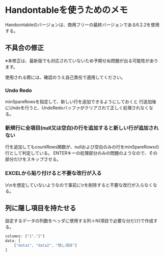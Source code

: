 # Handontableを使うためのメモ

Handsontableのバージョンは、商用フリーの最終バージョンである6.2.2を使用する。

## 不具合の修正

※本修正は、最新版でも対応されていないため予期せぬ問題が出る可能性があります。

使用される際には、確認のうえ自己責任で適用してください。

### Undo Redo

minSpareRowsを指定して、新しい行を追加できるようにしておくと
行追加後にUndoを行うと、UndoRedoバッファがクリアされて正しく処理されなくなる。

### 新規行に全項目(null又は空白)の行を追加すると新しい行が追加されない

行を追加してもcountRows関数が、nullおよび空白のみの行をminSpareRowsの行として判定している。
ENTERキーの処理部分のみの問題のようなので、その部分だけをスキップさせる。

### EXCELから貼り付けると不要な改行が入る

\r\nを想定していないようなので事前に\rを削除すると不要な改行が入らなくなる。

## 列に隠し項目を持たせる

設定するデータの列数をヘッダに使用する列＋N(項目で必要な分だけ)で作成する。

````` javascript
columns: ["1","2"]
data: [
	["data1", "data2", "隠し項目"]
]
`````